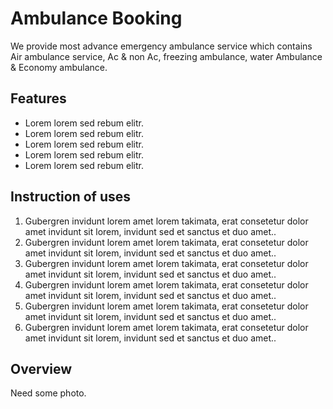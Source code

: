 # Ambulance Booking
We provide most advance emergency ambulance service which contains Air ambulance service, Ac & non Ac, freezing ambulance, water Ambulance & Economy ambulance.
## Features
* Lorem lorem sed rebum elitr.
* Lorem lorem sed rebum elitr.
* Lorem lorem sed rebum elitr.
* Lorem lorem sed rebum elitr.
* Lorem lorem sed rebum elitr.

## Instruction of uses
1. Gubergren invidunt lorem amet lorem takimata, erat consetetur dolor amet invidunt sit lorem, invidunt sed et sanctus et duo amet..
2. Gubergren invidunt lorem amet lorem takimata, erat consetetur dolor amet invidunt sit lorem, invidunt sed et sanctus et duo amet..
3. Gubergren invidunt lorem amet lorem takimata, erat consetetur dolor amet invidunt sit lorem, invidunt sed et sanctus et duo amet..
4. Gubergren invidunt lorem amet lorem takimata, erat consetetur dolor amet invidunt sit lorem, invidunt sed et sanctus et duo amet..
5. Gubergren invidunt lorem amet lorem takimata, erat consetetur dolor amet invidunt sit lorem, invidunt sed et sanctus et duo amet..
6. Gubergren invidunt lorem amet lorem takimata, erat consetetur dolor amet invidunt sit lorem, invidunt sed et sanctus et duo amet..

## Overview
Need some photo.